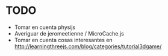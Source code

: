 TODO
====

* Tomar en cuenta physijs
* Averiguar de jeromeetienne / MicroCache.js
* Tomar en cuenta cosas interesantes en http://learningthreejs.com/blog/categories/tutorial3dgame/